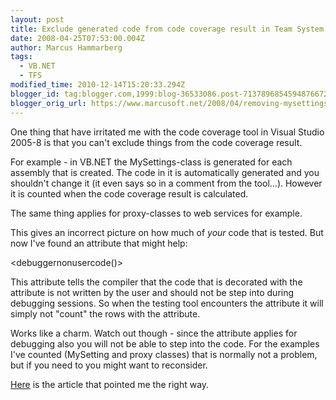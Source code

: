 ```yaml
---
layout: post
title: Exclude generated code from code coverage result in Team System
date: 2008-04-25T07:53:00.004Z
author: Marcus Hammarberg
tags:
  - VB.NET
  - TFS
modified_time: 2010-12-14T15:20:33.294Z
blogger_id: tag:blogger.com,1999:blog-36533086.post-7137896854594876672
blogger_orig_url: https://www.marcusoft.net/2008/04/removing-mysettings-from-code-coverage.html
---
```



One thing that have irritated me with the code coverage tool in
Visual Studio 2005-8 is that you can't exclude things from the code
coverage result.

For example - in VB.NET the MySettings-class is generated for each
assembly that is created. The code in it is automatically generated and
you shouldn't change it (it even says so in a comment from the tool...).
However it is counted when the code coverage result is calculated.

The same thing applies for proxy-classes to web services for example.

This gives an incorrect picture on how much of *your* code that is
tested. But now I've found an attribute that might help:

   <debuggernonusercode()>

This attribute tells the compiler that the code that is decorated with
the attribute is not written by the user and should not be step into
during debugging sessions. So when the testing tool encounters the
attribute it will simply not "count" the rows with the attribute.

Works like a charm. Watch out though - since the attribute applies for
debugging also you will not be able to step into the code. For the
examples I've counted (MySetting and proxy classes) that is normally not
a problem, but if you need to you might want to reconsider.

[Here](http://richardsbraindump.blogspot.com/2007/12/how-to-exclude-method-from-code.html)
is the article that pointed me the right way.
